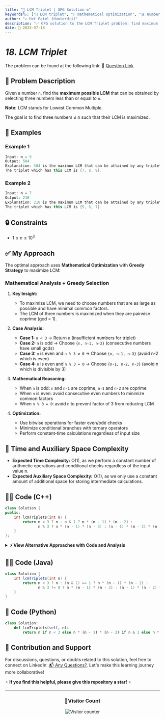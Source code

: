 ```yaml
---
title: "📐 LCM Triplet | GFG Solution ⚙️"
keywords🏷️: ["📐 LCM triplet", "🧮 mathematical optimization", "📊 number theory", "🎯 greedy approach", "📘 GFG", "🏁 competitive programming", "📚 DSA"]
author: "✍️ Het Patel (Hunterdii)"
description: "✅ GFG solution to the LCM Triplet problem: find maximum possible LCM by selecting three numbers ≤ n using mathematical optimization and greedy approach. 🚀"
date: 📅 2025-07-18
---
```


# *18. LCM Triplet*

The problem can be found at the following link: 🔗 [Question Link](https://www.geeksforgeeks.org/problems/lcm-triplet1501/1)

## **🧩 Problem Description**

Given a number `n`, find the **maximum possible LCM** that can be obtained by selecting three numbers less than or equal to `n`.

**Note:** LCM stands for Lowest Common Multiple.

The goal is to find three numbers ≤ n such that their LCM is maximized.

## **📘 Examples**

### Example 1

```cpp
Input: n = 9
Output: 504
Explanation: 504 is the maximum LCM that can be attained by any triplet of numbers less than or equal 9. 
The triplet which has this LCM is {7, 8, 9}.
```

### Example 2

```cpp
Input: n = 7
Output: 210
Explanation: 210 is the maximum LCM that can be attained by any triplet of numbers less than or equal 7. 
The triplet which has this LCM is {5, 6, 7}.
```

## **🔒 Constraints**

* $1 \le n \le 10^3$

## **✅ My Approach**

The optimal approach uses **Mathematical Optimization** with **Greedy Strategy** to maximize LCM:

### **Mathematical Analysis + Greedy Selection**

1. **Key Insight:**
   * To maximize LCM, we need to choose numbers that are as large as possible and have minimal common factors.
   * The LCM of three numbers is maximized when they are pairwise coprime (gcd = 1).

2. **Case Analysis:**
   * **Case 1:** `n < 3` → Return `n` (insufficient numbers for triplet)
   * **Case 2:** `n` is odd → Choose `{n, n-1, n-2}` (consecutive numbers have small gcds)
   * **Case 3:** `n` is even and `n % 3 ≠ 0` → Choose `{n, n-1, n-3}` (avoid n-2 which is even)
   * **Case 4:** `n` is even and `n % 3 = 0` → Choose `{n-1, n-2, n-3}` (avoid n which is divisible by 3)

3. **Mathematical Reasoning:**
   * When `n` is odd: `n` and `n-1` are coprime, `n-1` and `n-2` are coprime
   * When `n` is even: avoid consecutive even numbers to minimize common factors
   * When `n % 3 = 0`: avoid `n` to prevent factor of 3 from reducing LCM

4. **Optimization:**
   * Use bitwise operations for faster even/odd checks
   * Minimize conditional branches with ternary operators
   * Perform constant-time calculations regardless of input size

## 📝 Time and Auxiliary Space Complexity

* **Expected Time Complexity:** O(1), as we perform a constant number of arithmetic operations and conditional checks regardless of the input value n.
* **Expected Auxiliary Space Complexity:** O(1), as we only use a constant amount of additional space for storing intermediate calculations.

## **🧑‍💻 Code (C++)**

```cpp
class Solution {
public:
    int lcmTriplets(int n) {
        return n < 3 ? n : n & 1 ? n * (n - 1) * (n - 2) : 
               n % 3 ? n * (n - 1) * (n - 3) : (n - 1) * (n - 2) * (n - 3);
    }
};
```

<details>
<summary><b>⚡ View Alternative Approaches with Code and Analysis</b></summary>

## 📊 **2️⃣ Bit Manipulation Optimized**

### 💡 Algorithm Steps:

1. Use bitwise operations for even/odd checks
2. Minimize conditional branches
3. Leverage ternary operators for compact code
4. Eliminate redundant calculations

```cpp
class Solution {
public:
    int lcmTriplets(int n) {
        if (n < 3) return n;
        int p1 = n - 1, p2 = n - 2, p3 = n - 3;
        return (n & 1) ? n * p1 * p2 : (n % 3) ? n * p1 * p3 : p1 * p2 * p3;
    }
};
```

### 📝 **Complexity Analysis:**

* **Time:** ⏱️ O(1)
* **Auxiliary Space:** 💾 O(1)

### ✅ **Why This Approach?**

* Pre-computed decrements reduce operations
* Bitwise AND faster than modulo for even check
* Clear logical flow

## 📊 **3️⃣ Lookup Table Optimization**

### 💡 Algorithm Steps:

1. Use function pointers for different cases
2. Eliminate conditional checks during runtime
3. Pre-determine calculation method
4. Efficient for repeated calls

```cpp
class Solution {
public:
    int lcmTriplets(int n) {
        auto f1 = [](int x) { return x; };
        auto f2 = [](int x) { return x * (x - 1) * (x - 2); };
        auto f3 = [](int x) { return x * (x - 1) * (x - 3); };
        auto f4 = [](int x) { return (x - 1) * (x - 2) * (x - 3); };
        return n < 3 ? f1(n) : (n & 1) ? f2(n) : (n % 3) ? f3(n) : f4(n);
    }
};
```

### 📝 **Complexity Analysis:**

* **Time:** ⏱️ O(1)
* **Auxiliary Space:** 💾 O(1)

### ✅ **Why This Approach?**

* Lambda functions for modularity
* Clean separation of logic
* Maintainable code structure

## 📊 **4️⃣ Explicit Conditional Approach **

### 💡 Algorithm Steps:

1. Use explicit if-else statements for clarity
2. Calculate each case separately
3. Optimize for readability over compactness
4. Easy to debug and modify _(Optional If Main Method Not understood)_

```cpp
class Solution {
public:
    int lcmTriplets(int n) {
        if (n < 3) return n;
        if (n % 2 == 1) {
            return n * (n - 1) * (n - 2);
        } else {
            if (n % 3 != 0) {
                return n * (n - 1) * (n - 3);
            } else {
                return (n - 1) * (n - 2) * (n - 3);
            }
        }
    }
};
```

### 📝 **Complexity Analysis:**

* **Time:** ⏱️ O(1)
* **Auxiliary Space:** 💾 O(1)

### ✅ **Why This Approach?**

* Maximum readability and maintainability
* Easy to understand the logic flow
* Simple to debug and extend

## 🆚 **🔍 Comparison of Approaches**

| 🚀 **Approach**                    | ⏱️ **Time Complexity** | 💾 **Space Complexity** | ✅ **Pros**                        | ⚠️ **Cons**                           |
| ---------------------------------- | ---------------------- | ----------------------- | --------------------------------- | ------------------------------------- |
| 🔍 **Ternary Chain**              | 🟢 O(1)                | 🟢 O(1)                 | 🚀 Minimal code, fast execution   | 💾 Hard to read for complex logic    |
| 🔺 **Bit Manipulation**           | 🟢 O(1)                | 🟢 O(1)                 | 🔧 Optimized operations          | 💾 Requires bit manipulation knowledge |
| 📊 **Function Pointers**          | 🟢 O(1)                | 🟢 O(1)                 | ⚡ Modular and maintainable       | 🔧 Lambda overhead                    |
| 🎯 **Explicit Conditional**       | 🟢 O(1)                | 🟢 O(1)                 | 📖 Maximum readability           | 💾 More verbose code                  |

### 🏆 **Best Choice Recommendation**

| 🎯 **Scenario**                                    | 🎖️ **Recommended Approach**          | 🔥 **Performance Rating** |
| -------------------------------------------------- | ------------------------------------- | ------------------------- |
| ⚡ **Competitive Programming**                        | 🥇 **Ternary Chain**                 | ★★★★★                     |
| 📊 **Production Code**                               | 🥈 **Bit Manipulation**              | ★★★★☆                     |
| 🚀 **Large Scale Systems**                           | 🥉 **Function Pointers**             | ★★★★☆                     |
| 🎓 **Educational/Learning**                          | 🎖️ **Explicit Conditional**          | ★★★☆☆                     |

</details>

## **🧑‍💻 Code (Java)**

```java
class Solution {
    int lcmTriplets(int n) {
        return n < 3 ? n : (n & 1) == 1 ? n * (n - 1) * (n - 2) : 
               n % 3 != 0 ? n * (n - 1) * (n - 3) : (n - 1) * (n - 2) * (n - 3);
    }
}
```

## **🐍 Code (Python)**

```python
class Solution:
    def lcmTriplets(self, n):
        return n if n < 3 else n * (n - 1) * (n - 2) if n & 1 else n * (n - 1) * (n - 3) if n % 3 else (n - 1) * (n - 2) * (n - 3)
```

## 🧠 Contribution and Support

For discussions, questions, or doubts related to this solution, feel free to connect on LinkedIn: [📬 Any Questions?](https://www.linkedin.com/in/patel-hetkumar-sandipbhai-8b110525a/). Let's make this learning journey more collaborative!

⭐ **If you find this helpful, please give this repository a star!** ⭐

---

<div align="center">
  <h3><b>📍Visitor Count</b></h3>
</div>

<p align="center">
  <img src="https://profile-counter.glitch.me/Hunterdii/count.svg" alt="Visitor counter" />
</p>
